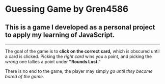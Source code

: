 # Guessing Game by Gren4586

## This is a game I developed as a personal project to apply my learning of JavaScript.

***

The goal of the game is to **click on the correct card,** which is obscured until a card is clicked. Picking the *right card* wins you a point, and picking the *wrong* one tallies a point under **"Rounds Lost."**

There is no end to the game, the player may simply *go until they become bored of the game.*